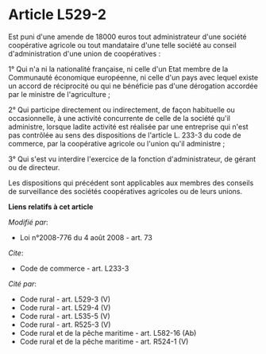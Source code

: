 # Article L529-2

Est puni d'une amende de 18000 euros tout administrateur d'une société coopérative agricole ou tout mandataire d'une telle
société au conseil d'administration d'une union de coopératives : 

1° Qui n'a ni la nationalité française, ni celle d'un Etat membre de la Communauté économique européenne, ni celle d'un pays
avec lequel existe un accord de réciprocité ou qui ne bénéficie pas d'une dérogation accordée par le ministre de
l'agriculture ; 

2° Qui participe directement ou indirectement, de façon habituelle ou occasionnelle, à une activité concurrente de celle de
la société qu'il administre, lorsque ladite activité est réalisée par une entreprise qui n'est pas contrôlée au sens des
dispositions de l'article L. 233-3 du code de commerce, par la coopérative agricole ou l'union qu'il administre ; 

3° Qui s'est vu interdire l'exercice de la fonction d'administrateur, de gérant ou de directeur. 

Les dispositions qui précédent sont applicables aux membres des conseils de surveillance des sociétés coopératives agricoles
ou de leurs unions.

**Liens relatifs à cet article**

_Modifié par_:

  - Loi n°2008-776 du 4 août 2008 - art. 73

_Cite_:

  - Code de commerce - art. L233-3

_Cité par_:

  - Code rural - art. L529-3 (V)
  - Code rural - art. L529-4 (V)
  - Code rural - art. L535-5 (V)
  - Code rural - art. R525-3 (V)
  - Code rural et de la pêche maritime - art. L582-16 (Ab)
  - Code rural et de la pêche maritime - art. R524-1 (V)
